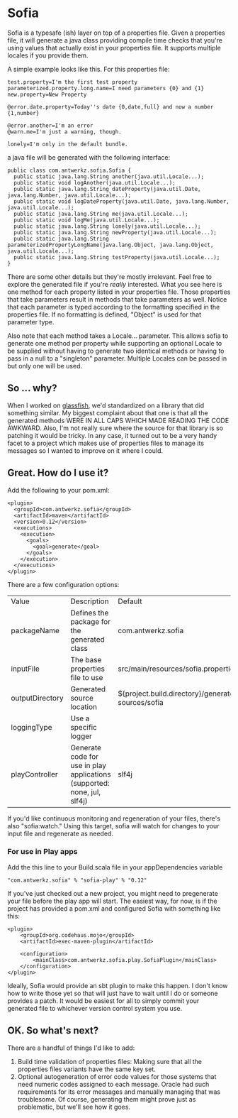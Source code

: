 Sofia
=====

Sofia is a typesafe (ish) layer on top of a properties file.  Given a properties file, it will generate a java class
providing compile time checks that you're using values that actually exist in your properties file.  It supports multiple
locales if you provide them.

A simple example looks like this.  For this properties file:

    test.property=I'm the first test property
    parameterized.property.long.name=I need parameters {0} and {1}
    new.property=New Property

    @error.date.property=Today''s date {0,date,full} and now a number {1,number}

    @error.another=I'm an error
    @warn.me=I'm just a warning, though.

    lonely=I'm only in the default bundle.

a java file will be generated with the following interface:

    public class com.antwerkz.sofia.Sofia {
      public static java.lang.String another(java.util.Locale...);
      public static void logAnother(java.util.Locale...);
      public static java.lang.String dateProperty(java.util.Date, java.lang.Number, java.util.Locale...);
      public static void logDateProperty(java.util.Date, java.lang.Number, java.util.Locale...);
      public static java.lang.String me(java.util.Locale...);
      public static void logMe(java.util.Locale...);
      public static java.lang.String lonely(java.util.Locale...);
      public static java.lang.String newProperty(java.util.Locale...);
      public static java.lang.String parameterizedPropertyLongName(java.lang.Object, java.lang.Object, java.util.Locale...);
      public static java.lang.String testProperty(java.util.Locale...);
    }

There are some other details but they're mostly irrelevant.  Feel free to explore the generated file if you're
*really* interested.  What you see here is one method for each property listed in your properties file.  Those properties
that take parameters result in methods that take parameters as well.  Notice that each parameter is typed according to
the formatting specified in the properties file.  If no formatting is defined, "Object" is used for that parameter type.

Also note that each method takes a Locale... parameter.  This allows sofia to generate one method per property while
supporting an optional Locale to be supplied without having to generate two identical methods or having to pass in a null
to a "singleton" parameter.  Multiple Locales can be passed in but only one will be used.

So ... why?
-----------

When I worked on [glassfish](http://glassfish.java.net), we'd standardized on a library that did something similar. My
biggest complaint about that one is that all the generated methods WERE IN ALL CAPS WHICH MADE READING THE CODE AWKWARD.
Also, I'm not really sure where the source for that library is so patching it would be tricky.  In any case, it turned out
to be a very handy facet to a project which makes use of properties files to manage its messages so I wanted to
improve on it where I could.

Great.  How do I use it?
-----

Add the following to your pom.xml:

    <plugin>
      <groupId>com.antwerkz.sofia</groupId>
      <artifactId>maven</artifactId>
      <version>0.12</version>
      <executions>
        <execution>
          <goals>
            <goal>generate</goal>
          </goals>
        </execution>
      </executions>
    </plugin>

There are a few configuration options:

<table>
    <col width="33%" />
    <col width="33%" />
    <col width="33%" />
    <tbody>
        <tr><td>Value</td><td>Description</td><td>Default</td></tr>
        <tr><td>packageName</td><td>Defines the package for the generated class</td><td>com.antwerkz.sofia</td></tr>
        <tr><td>inputFile</td><td>The base properties file to use</td><td>src/main/resources/sofia.properties</td></tr>
        <tr><td>outputDirectory</td><td>Generated source location</td><td>${project.build.directory}/generated-sources/sofia</td></tr>
        <tr><td>loggingType</td><td>Use a specific logger</td><td></td></tr>
        <tr><td>playController</td><td>Generate code for use in play applications (supported: none, jul, slf4j)</td><td>slf4j</td>
        </tr>
    </tbody>
</table>

If you'd like continuous monitoring and regeneration of your files, there's also "sofia:watch."  Using this target,
sofia will watch for changes to your input file and regenerate as needed.

### For use in Play apps

Add the this line to your Build.scala file in your appDependencies variable

    "com.antwerkz.sofia" % "sofia-play" % "0.12"

If you've just checked out a new project, you might need to pregenerate your file before the play app
will start.  The easiest way, for now, is if the project has provided a pom.xml and configured Sofia
with something like this:

    <plugin>
        <groupId>org.codehaus.mojo</groupId>
        <artifactId>exec-maven-plugin</artifactId>

        <configuration>
            <mainClass>com.antwerkz.sofia.play.SofiaPlugin</mainClass>
        </configuration>
    </plugin>

Ideally, Sofia would provide an sbt plugin to make this happen.  I don't know how to write those yet so
that will just have to wait until I do or someone provides a patch.</hint>  It would be easiest for all
to simply commit your generated file to whichever version control system you use.

OK.  So what's next?
--------------------

There are a handful of things I'd like to add:

1.  Build time validation of properties files:  Making sure that all the properties files variants have the same key set.
1.  Optional autogeneration of error code values for those systems that need numeric codes assigned to each message.
Oracle had such requirements for its error messages and manually managing that was troublesome.  Of course, generating
them might prove just as problematic, but we'll see how it goes.